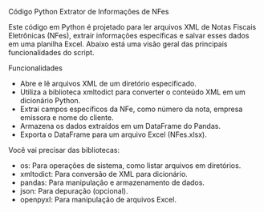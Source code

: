 Código Python Extrator de Informações de NFes

Este código em Python é projetado para ler arquivos XML de Notas Fiscais Eletrônicas (NFes), extrair informações específicas e salvar esses dados em uma planilha Excel. Abaixo está uma visão geral das principais funcionalidades do script.

Funcionalidades
- Abre e lê arquivos XML de um diretório especificado.
- Utiliza a biblioteca xmltodict para converter o conteúdo XML em um dicionário Python.
- Extrai campos específicos da NFe, como número da nota, empresa emissora e nome do cliente.
- Armazena os dados extraídos em um DataFrame do Pandas.
-  Exporta o DataFrame para um arquivo Excel (NFes.xlsx).
  
Você vai precisar das bibliotecas:
- os: Para operações de sistema, como listar arquivos em diretórios.
- xmltodict: Para conversão de XML para dicionário.
- pandas: Para manipulação e armazenamento de dados.
- json: Para depuração (opcional).
- openpyxl: Para manipulação de arquivos Excel.
